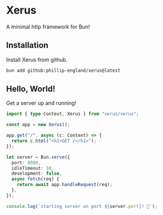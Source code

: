# Xerus
A minimal http framework for Bun!

## Installation
Install Xerus from github.

```bash
bun add github:phillip-england/xerus@latest
```

## Hello, World!
Get a server up and running!

```ts
import { type Context, Xerus } from "xerus/xerus";

const app = new Xerus();

app.get("/", async (c: Context) => {
  return c.html("<h1>GET /</h1>");
});

let server = Bun.serve({
  port: 8080,
  idleTimeout: 10,
  development: false,
  async fetch(req) {
    return await app.handleRequest(req);
  },
});

console.log(`starting server on port ${server.port}! 🚀`);
```
